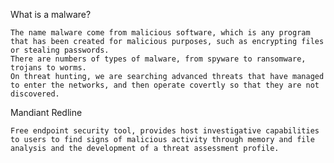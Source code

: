 
What is a malware?

	The name malware come from malicious software, which is any program that has been created for malicious purposes, such as encrypting files or stealing passwords.
	There are numbers of types of malware, from spyware to ransomware, trojans to worms.
	On threat hunting, we are searching advanced threats that have managed to enter the networks, and then operate covertly so that they are not discovered.


Mandiant Redline

	Free endpoint security tool, provides host investigative capabilities to users to find signs of malicious activity through memory and file analysis and the development of a threat assessment profile.
	